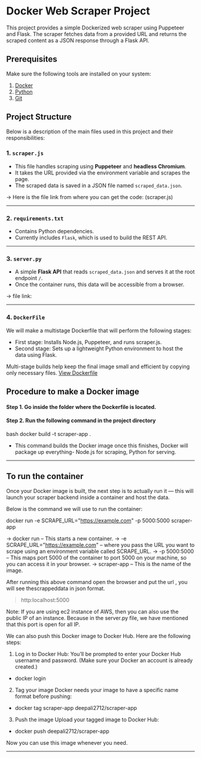 # Docker Web Scraper Project
This project provides a simple Dockerized web scraper using Puppeteer and Flask. The scraper fetches data from a provided URL and returns the scraped content as a JSON response through a Flask API.

## Prerequisites

Make sure the following tools are installed on your system:
1. [Docker](https://docs.docker.com/get-docker/)
2. [Python](https://www.python.org/downloads/)
3. [Git](https://git-scm.com/)

 ## Project Structure  

 Below is a description of the main files used in this project and their responsibilities:

 ### 1. `scraper.js` 
- This file handles scraping using **Puppeteer** and **headless Chromium**.
- It takes the URL provided via the environment variable and scrapes the page.
- The scraped data is saved in a JSON file named `scraped_data.json`.

 -> Here is the file link from where you can get the code: (scraper.js)
 
 ---

 ### 2. `requirements.txt`
- Contains Python dependencies.
- Currently includes `Flask`, which is used to build the REST API.

---

### 3. `server.py`
- A simple **Flask API** that reads `scraped_data.json` and serves it at the root endpoint `/`.
- Once the container runs, this data will be accessible from a browser.

-> file link: 

---

### 4. `DockerFile`
We will make a multistage Dockerfile that will perform the following stages:
- First stage: Installs Node.js, Puppeteer, and runs scraper.js.
- Second stage: Sets up a lightweight Python environment to host the data using Flask.

Multi-stage builds help keep the final image small and efficient by copying only necessary files.
[View Dockerfile](./Dockerfile)

## Procedure to make a Docker image 

#### Step 1. Go inside the folder where the Dockerfile is located.
#### Step 2. Run the following command in the project directory 

bash
docker build -t scraper-app .

- This command builds the Docker image once this finishes, Docker will package up everything- Node.js for scraping, Python for serving.

---
  
## To run the container 

Once your Docker image is built, the next step is to actually run it — this will launch your scraper backend inside a container and host the data.

Below is the command we will use to run the container:

docker run -e SCRAPE_URL="https://example.com" -p 5000:5000 scraper-app

-> docker run – This starts a new container.
-> -e SCRAPE_URL="https://example.com" – where you pass the URL you want to scrape using an environment variable called SCRAPE_URL.
->  -p 5000:5000 – This maps port 5000 of the container to port 5000 on your machine, so you can access it in your browser.
->  scraper-app – This is the name of the image. 

After running this above command open the browser and put the url , you will see thescrappeddata in json format.

> http:localhost:5000

Note: If you are using ec2 instance of AWS, then you can also use the public IP of an instance.
Because in the server.py file, we have mentioned that this port is open for all IP.

We can also push this Docker image to Docker Hub.
Here are the following steps:

1. Log in to Docker Hub:
   You’ll be prompted to enter your Docker Hub username and password. (Make sure your Docker an 
   account is already created.)

  - docker login 

2. Tag your image
   Docker needs your image to have a specific name format before pushing:

 - docker tag scraper-app deepali2712/scraper-app

3. Push the image
   Upload your tagged image to Docker Hub:

 - docker push deepali2712/scraper-app

Now you can use this image whenever you need. 

---












 
 
